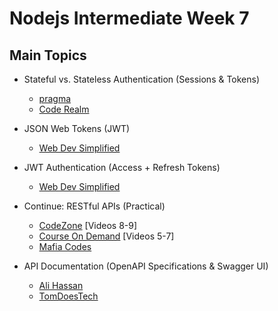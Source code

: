 # Nodejs Intermediate Week 7

## Main Topics

* Stateful vs. Stateless Authentication (Sessions & Tokens)
    - [pragma](https://www.youtube.com/watch?v=aanOygFD4Fo)
    - [Code Realm](https://www.youtube.com/watch?v=2PPSXonhIck)

* JSON Web Tokens (JWT)
    - [Web Dev Simplified](https://www.youtube.com/watch?v=7Q17ubqLfaM)

* JWT Authentication (Access + Refresh Tokens)
    - [Web Dev Simplified](https://www.youtube.com/watch?v=mbsmsi7l3r4)

* Continue: RESTful APIs (Practical)
    - [CodeZone](https://www.youtube.com/playlist?list=PLQtNtS-WfRa8OF9juY3k6WUWayMfDKHK2) [Videos 8-9]
    - [Course On Demand](https://www.youtube.com/playlist?list=PLzb46hGUzitBp584kLyn6l3i6yC-rXlmN) [Videos 5-7]
    - [Mafia Codes](https://www.youtube.com/playlist?list=PLdHg5T0SNpN0ygjV4yGXNct25jY_ue70U)

* API Documentation (OpenAPI Specifications & Swagger UI)
    - [Ali Hassan](https://www.youtube.com/watch?v=dHUkSDk5Z4o)
    - [TomDoesTech](https://www.youtube.com/watch?v=5aryMKiBEKY)